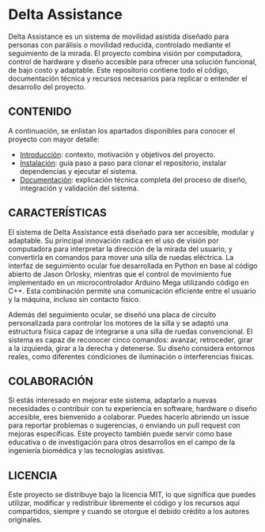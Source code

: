 # Delta Assistance

Delta Assistance es un sistema de movilidad asistida diseñado para personas con parálisis o movilidad reducida, controlado mediante el seguimiento de la mirada. El proyecto combina visión por computadora, control de hardware y diseño accesible para ofrecer una solución funcional, de bajo costo y adaptable.
Este repositorio contiene todo el código, documentación técnica y recursos necesarios para replicar o entender el desarrollo del proyecto.

## CONTENIDO

A continuación, se enlistan los apartados disponibles para conocer el proyecto con mayor detalle:
- [Introducción](https://github.com/chindynamics/Delta-Assistance/blob/main/docs/es/1.-%20introduccion.md): contexto, motivación y objetivos del proyecto.
- [Instalación](https://github.com/chindynamics/Delta-Assistance/blob/main/docs/es/2.-%20instalacion.md): guía paso a paso para clonar el repositorio, instalar dependencias y ejecutar el sistema.
- [Documentación](https://github.com/chindynamics/Delta-Assistance/blob/main/docs/es/3.-%20documentacion.md): explicación técnica completa del proceso de diseño, integración y validación del sistema.

## CARACTERÍSTICAS

El sistema de Delta Assistance está diseñado para ser accesible, modular y adaptable. Su principal innovación radica en el uso de visión por computadora para interpretar la dirección de la mirada del usuario, y convertirla en comandos para mover una silla de ruedas eléctrica. La interfaz de seguimiento ocular fue desarrollada en Python en base al código abierto de Jason Orlosky, mientras que el control de movimiento fue implementado en un microcontrolador Arduino Mega utilizando código en C++. Esta combinación permite una comunicación eficiente entre el usuario y la máquina, incluso sin contacto físico.

Además del seguimiento ocular, se diseñó una placa de circuito personalizada para controlar los motores de la silla y se adaptó una estructura física capaz de integrarse a una silla de ruedas convencional. El sistema es capaz de reconocer cinco comandos: avanzar, retroceder, girar a la izquierda, girar a la derecha y detenerse. Su diseño considera entornos reales, como diferentes condiciones de iluminación o interferencias físicas.

## COLABORACIÓN

Si estás interesado en mejorar este sistema, adaptarlo a nuevas necesidades o contribuir con tu experiencia en software, hardware o diseño accesible, eres bienvenido a colaborar. Puedes hacerlo abriendo un issue para reportar problemas o sugerencias, o enviando un pull request con mejoras específicas. Este proyecto también puede servir como base educativa o de investigación para otros desarrollos en el campo de la ingeniería biomédica y las tecnologías asistivas.

## LICENCIA

Este proyecto se distribuye bajo la licencia MIT, lo que significa que puedes utilizar, modificar y redistribuir libremente el código y los recursos aquí compartidos, siempre y cuando se otorgue el debido crédito a los autores originales.
